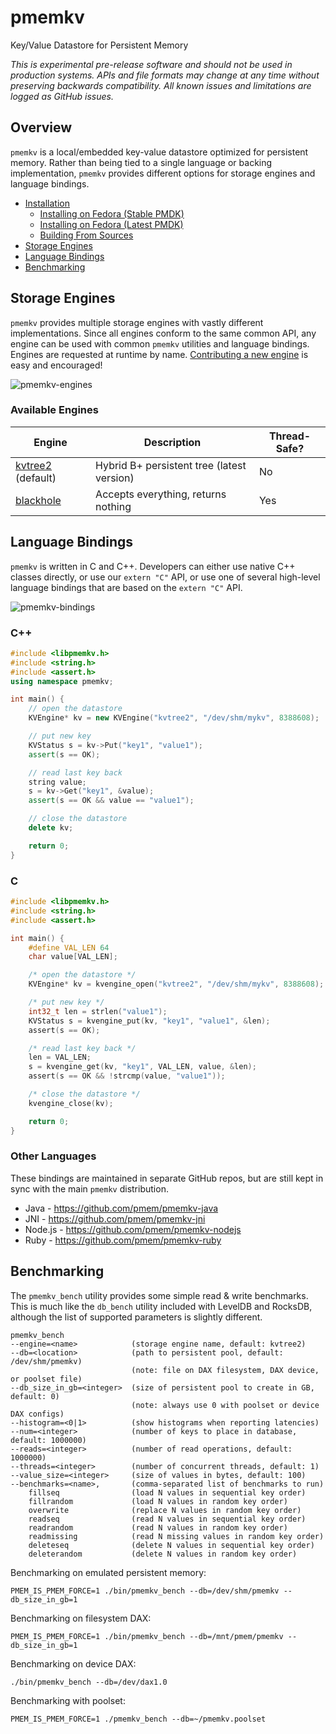 # pmemkv
Key/Value Datastore for Persistent Memory

*This is experimental pre-release software and should not be used in
production systems. APIs and file formats may change at any time without
preserving backwards compatibility. All known issues and limitations
are logged as GitHub issues.*

Overview
--------

`pmemkv` is a local/embedded key-value datastore optimized for persistent memory.
Rather than being tied to a single language or backing implementation, `pmemkv`
provides different options for storage engines and language bindings.

<ul>
<li><a href="https://github.com/pmem/pmemkv/blob/master/INSTALLING.md">Installation</a>
<ul>
<li><a href="https://github.com/pmem/pmemkv/blob/master/INSTALLING.md#fedora_stable_pmdk">Installing on Fedora (Stable PMDK)</a>
<li><a href="https://github.com/pmem/pmemkv/blob/master/INSTALLING.md#fedora_latest_pmdk">Installing on Fedora (Latest PMDK)</a>
<li><a href="https://github.com/pmem/pmemkv/blob/master/INSTALLING.md#building_from_sources">Building From Sources</a>
</ul>
</li>
<li><a href="#engines">Storage Engines</a></li>
<li><a href="#bindings">Language Bindings</a></li>
<li><a href="#benchmarking">Benchmarking</a></li>
</ul>

<a name="engines"></a>

Storage Engines
---------------

`pmemkv` provides multiple storage engines with vastly different implementations. Since all
engines conform to the same common API, any engine can be used with common `pmemkv` utilities
and language bindings. Engines are requested at runtime by name.
[Contributing a new engine](https://github.com/pmem/pmemkv/blob/master/CONTRIBUTING.md#engines)
is easy and encouraged!

![pmemkv-engines](https://user-images.githubusercontent.com/913363/34419331-68619cfe-ebc0-11e7-9443-fa13dc9decbb.png)

### Available Engines

| Engine  | Description | Thread-Safe? |
| ------- | ----------- | ------------ | 
| [kvtree2](https://github.com/pmem/pmemkv/blob/master/ENGINES.md#kvtree2) (default) | Hybrid B+ persistent tree (latest version)| No |
| [blackhole](https://github.com/pmem/pmemkv/blob/master/ENGINES.md#blackhole) | Accepts everything, returns nothing | Yes |

<a name="bindings"></a>

Language Bindings
-----------------

`pmemkv` is written in C and C++. Developers can either use native C++ classes directly, or use our `extern "C"` API, or use one of several high-level language bindings that are based on the `extern "C"` API.

![pmemkv-bindings](https://user-images.githubusercontent.com/913363/34419334-6d6252fc-ebc0-11e7-9a34-d78591fb8c40.png)

### C++

```cpp
#include <libpmemkv.h>
#include <string.h>
#include <assert.h>
using namespace pmemkv;

int main() {
    // open the datastore
    KVEngine* kv = new KVEngine("kvtree2", "/dev/shm/mykv", 8388608);  // 8 MB

    // put new key
    KVStatus s = kv->Put("key1", "value1");
    assert(s == OK);

    // read last key back
    string value;
    s = kv->Get("key1", &value);
    assert(s == OK && value == "value1");

    // close the datastore
    delete kv;

    return 0;
}
```

### C

```c
#include <libpmemkv.h>
#include <string.h>
#include <assert.h>

int main() {
    #define VAL_LEN 64
    char value[VAL_LEN];

    /* open the datastore */
    KVEngine* kv = kvengine_open("kvtree2", "/dev/shm/mykv", 8388608);

    /* put new key */
    int32_t len = strlen("value1");
    KVStatus s = kvengine_put(kv, "key1", "value1", &len);
    assert(s == OK);

    /* read last key back */
    len = VAL_LEN;
    s = kvengine_get(kv, "key1", VAL_LEN, value, &len);
    assert(s == OK && !strcmp(value, "value1"));

    /* close the datastore */
    kvengine_close(kv);

    return 0;
}
```

### Other Languages

These bindings are maintained in separate GitHub repos, but are still kept
in sync with the main `pmemkv` distribution.
 
* Java - https://github.com/pmem/pmemkv-java
* JNI - https://github.com/pmem/pmemkv-jni
* Node.js - https://github.com/pmem/pmemkv-nodejs
* Ruby - https://github.com/pmem/pmemkv-ruby

<a name="benchmarking"></a>

Benchmarking
------------

The `pmemkv_bench` utility provides some simple read & write benchmarks. This is
much like the `db_bench` utility included with LevelDB and RocksDB, although the
list of supported parameters is slightly different.

```
pmemkv_bench
--engine=<name>            (storage engine name, default: kvtree2)
--db=<location>            (path to persistent pool, default: /dev/shm/pmemkv)
                           (note: file on DAX filesystem, DAX device, or poolset file)
--db_size_in_gb=<integer>  (size of persistent pool to create in GB, default: 0)
                           (note: always use 0 with poolset or device DAX configs)
--histogram=<0|1>          (show histograms when reporting latencies)
--num=<integer>            (number of keys to place in database, default: 1000000)
--reads=<integer>          (number of read operations, default: 1000000)
--threads=<integer>        (number of concurrent threads, default: 1)
--value_size=<integer>     (size of values in bytes, default: 100)
--benchmarks=<name>,       (comma-separated list of benchmarks to run)
    fillseq                (load N values in sequential key order)
    fillrandom             (load N values in random key order)
    overwrite              (replace N values in random key order)
    readseq                (read N values in sequential key order)
    readrandom             (read N values in random key order)
    readmissing            (read N missing values in random key order)
    deleteseq              (delete N values in sequential key order)
    deleterandom           (delete N values in random key order)
```  

Benchmarking on emulated persistent memory:

```
PMEM_IS_PMEM_FORCE=1 ./bin/pmemkv_bench --db=/dev/shm/pmemkv --db_size_in_gb=1
```

Benchmarking on filesystem DAX:

```
PMEM_IS_PMEM_FORCE=1 ./bin/pmemkv_bench --db=/mnt/pmem/pmemkv --db_size_in_gb=1
```

Benchmarking on device DAX:

```
./bin/pmemkv_bench --db=/dev/dax1.0
```

Benchmarking with poolset:

```
PMEM_IS_PMEM_FORCE=1 ./pmemkv_bench --db=~/pmemkv.poolset
```
